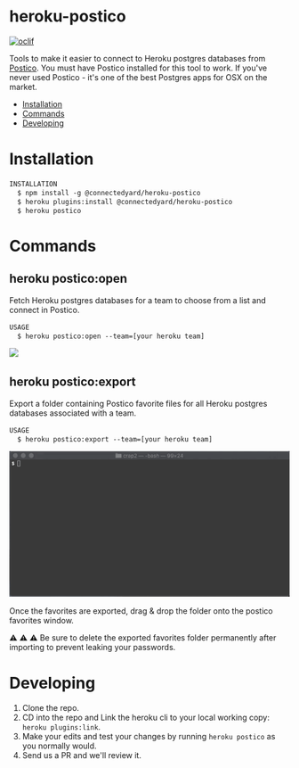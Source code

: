 heroku-postico
==============

[![oclif](https://img.shields.io/badge/cli-oclif-brightgreen.svg)](https://oclif.io)

Tools to make it easier to connect to Heroku postgres databases from [Postico](https://eggerapps.at/postico/). You must have 
Postico installed for this tool to work. If you've never used Postico - it's one of the best Postgres apps for OSX on the market.

* [Installation](#installation)
* [Commands](#commands)
* [Developing](#developing)

# Installation

```sh-session
INSTALLATION
  $ npm install -g @connectedyard/heroku-postico
  $ heroku plugins:install @connectedyard/heroku-postico
  $ heroku postico
```

# Commands

## heroku postico:open

Fetch Heroku postgres databases for a team to choose from a list and connect in Postico.

```sh-session
USAGE
  $ heroku postico:open --team=[your heroku team]
```

![](readme-assets/postico-open-small.gif)


## heroku postico:export

Export a folder containing Postico favorite files for all Heroku postgres databases associated with a team.

```sh-session
USAGE
  $ heroku postico:export --team=[your heroku team]
```

![](readme-assets/postico-export-small.gif)

Once the favorites are exported, drag & drop the folder onto the postico favorites window.

:warning: :warning: :warning: Be sure to delete the exported 
favorites folder permanently after importing to prevent leaking your passwords.


# Developing

1. Clone the repo.
2. CD into the repo and Link the heroku cli to your local working copy: `heroku plugins:link`.
3. Make your edits and test your changes by running `heroku postico` as you normally would.
4. Send us a PR and we'll review it.
